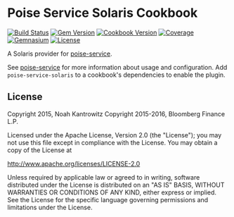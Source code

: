 # Poise Service Solaris Cookbook

[![Build Status](https://img.shields.io/travis/sh9189/poise-service-solaris.svg)](https://travis-ci.org/sh9189/poise-service-solaris)
[![Gem Version](https://img.shields.io/gem/v/poise-service-solaris.svg)](https://rubygems.org/gems/poise-service-solaris)
[![Cookbook Version](https://img.shields.io/cookbook/v/poise-service-solaris.svg)](https://supermarket.chef.io/cookbooks/poise-service-solaris)
[![Coverage](https://img.shields.io/codecov/c/github/sh9189/poise-service-solaris.svg)](https://codecov.io/github/poise/poise-service-solaris)
[![Gemnasium](https://img.shields.io/gemnasium/sh9189/poise-service-solaris.svg)](https://gemnasium.com/poise/poise-service-solaris)
[![License](https://img.shields.io/badge/license-Apache_2-blue.svg)](https://www.apache.org/licenses/LICENSE-2.0)

A Solaris provider for [poise-service](https://github.com/poise/poise-service).

See [poise-service](https://github.com/poise/poise-service) for more information
about usage and configuration. Add `poise-service-solaris` to a cookbook's
dependencies to enable the plugin.

## License

Copyright 2015, Noah Kantrowitz
Copyright 2015-2016, Bloomberg Finance L.P.

Licensed under the Apache License, Version 2.0 (the "License");
you may not use this file except in compliance with the License.
You may obtain a copy of the License at

http://www.apache.org/licenses/LICENSE-2.0

Unless required by applicable law or agreed to in writing, software
distributed under the License is distributed on an "AS IS" BASIS,
WITHOUT WARRANTIES OR CONDITIONS OF ANY KIND, either express or implied.
See the License for the specific language governing permissions and
limitations under the License.
